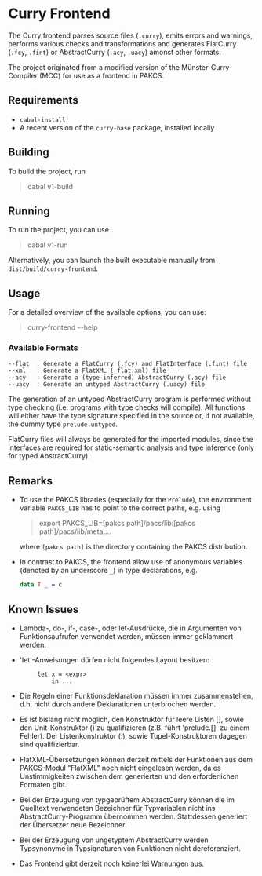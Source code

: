 # Curry Frontend

The Curry frontend parses source files (`.curry`), emits errors and
warnings, performs various checks and transformations and 
generates FlatCurry (`.fcy`, `.fint`) or AbstractCurry (`.acy`, `.uacy`) amonst other formats.

The project originated from a modified version of the
Münster-Curry-Compiler (MCC) for use as a frontend in PAKCS.

## Requirements

* `cabal-install`
* A recent version of the `curry-base` package, installed locally

## Building

To build the project, run

> cabal v1-build

## Running

To run the project, you can use

> cabal v1-run

Alternatively, you can launch the built executable manually from `dist/build/curry-frontend`.

## Usage

For a detailed overview of the available options, you can use:

> curry-frontend --help

### Available Formats

```
--flat  : Generate a FlatCurry (.fcy) and FlatInterface (.fint) file
--xml   : Generate a FlatXML (_flat.xml) file
--acy   : Generate a (type-inferred) AbstractCurry (.acy) file
--uacy  : Generate an untyped AbstractCurry (.uacy) file
```

The generation of an untyped AbstractCurry program is performed without
type checking (i.e. programs with type checks will compile). All functions
will either have the type signature specified in the source or, if not
available, the dummy type `prelude.untyped`.

FlatCurry files will always be generated for the imported modules,
since the interfaces are required for static-semantic analysis and type
inference (only for typed AbstractCurry).

## Remarks

- To use the PAKCS libraries (especially for the `Prelude`), the environment
  variable `PAKCS_LIB` has to point to the correct paths, e.g. using
  
  > export PAKCS_LIB=[pakcs path]/pacs/lib:[pakcs path]/pacs/lib/meta:...

  where `[pakcs path]` is the directory containing the PAKCS distribution.

- In contrast to PAKCS, the frontend allow use of anonymous variables
  (denoted by an underscore `_`) in type declarations, e.g.
  
  ```curry
  data T _ = c
  ```

## Known Issues

- Lambda-, do-, if-, case-, oder let-Ausdrücke, die in Argumenten von
  Funktionsaufrufen verwendet werden, müssen immer geklammert werden.

- 'let'-Anweisungen dürfen nicht folgendes Layout besitzen:

           let x = <expr>
               in ...

- Die Regeln einer Funktionsdeklaration müssen immer zusammenstehen, d.h.
  nicht durch andere Deklarationen unterbrochen werden.

- Es ist bislang nicht möglich, den Konstruktor für leere Listen [], sowie 
  den Unit-Konstruktor () zu qualifizieren (z.B. führt 'prelude.[]' zu 
  einem Fehler). Der Listenkonstruktor (:), sowie Tupel-Konstruktoren
  dagegen sind qualifizierbar.

- FlatXML-Übersetzungen können derzeit mittels der Funktionen aus dem
  PAKCS-Modul "FlatXML" noch nicht eingelesen werden, da es Unstimmigkeiten
  zwischen dem generierten und den erforderlichen Formaten gibt.

- Bei der Erzeugung von typgeprüftem AbstractCurry können die im Quelltext
  verwendeten Bezeichner für Typvariablen nicht ins AbstractCurry-Programm
  übernommen werden. Stattdessen generiert der Übersetzer neue
  Bezeichner.

- Bei der Erzeugung von ungetyptem AbstractCurry werden Typsynonyme in
  Typsignaturen von Funktionen nicht dereferenziert.

- Das Frontend gibt derzeit noch keinerlei Warnungen aus.
